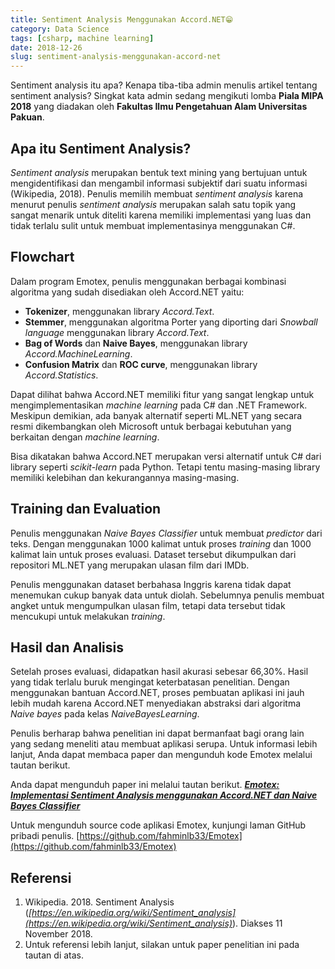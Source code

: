 ```yaml
---
title: Sentiment Analysis Menggunakan Accord.NET😁
category: Data Science
tags: [csharp, machine learning]
date: 2018-12-26
slug: sentiment-analysis-menggunakan-accord-net
---
```


Sentiment analysis itu apa? Kenapa tiba-tiba admin menulis artikel tentang sentiment analysis? Singkat kata admin sedang mengikuti lomba **Piala MIPA 2018** yang diadakan oleh **Fakultas Ilmu Pengetahuan Alam Universitas Pakuan**.

## Apa itu Sentiment Analysis?

_Sentiment analysis_ merupakan bentuk text mining yang bertujuan untuk mengidentifikasi dan mengambil informasi subjektif dari suatu informasi (Wikipedia, 2018). Penulis memilih membuat _sentiment analysis_ karena menurut penulis _sentiment analysis_ merupakan salah satu topik yang sangat menarik untuk diteliti karena memiliki implementasi yang luas dan tidak terlalu sulit untuk membuat implementasinya menggunakan C#.

## Flowchart

Dalam program Emotex, penulis menggunakan berbagai kombinasi algoritma yang sudah disediakan oleh Accord.NET yaitu:

- **Tokenizer**, menggunakan library _Accord.Text_.
- **Stemmer**, menggunakan algoritma Porter yang diporting dari _Snowball language_ menggunakan library _Accord.Text_.
- **Bag of Words** dan **Naive Bayes**, menggunakan library _Accord.MachineLearning_.
- **Confusion Matrix** dan **ROC curve**, menggunakan library _Accord.Statistics_.

Dapat dilihat bahwa Accord.NET memiliki fitur yang sangat lengkap untuk mengimplementasikan _machine learning_ pada C# dan .NET Framework. Meskipun demikian, ada banyak alternatif seperti ML.NET yang secara resmi dikembangkan oleh Microsoft untuk berbagai kebutuhan yang berkaitan dengan _machine learning_.

Bisa dikatakan bahwa Accord.NET merupakan versi alternatif untuk C# dari library seperti _scikit-learn_ pada Python. Tetapi tentu masing-masing library memiliki kelebihan dan kekurangannya masing-masing.

## Training dan Evaluation

Penulis menggunakan _Naive Bayes Classifier_ untuk membuat _predictor_ dari teks. Dengan menggunakan 1000 kalimat untuk proses _training_ dan 1000 kalimat lain untuk proses evaluasi. Dataset tersebut dikumpulkan dari repositori ML.NET yang merupakan ulasan film dari IMDb.

Penulis menggunakan dataset berbahasa Inggris karena tidak dapat menemukan cukup banyak data untuk diolah. Sebelumnya penulis membuat angket untuk mengumpulkan ulasan film, tetapi data tersebut tidak mencukupi untuk melakukan _training_.

## Hasil dan Analisis

Setelah proses evaluasi, didapatkan hasil akurasi sebesar 66,30%. Hasil yang tidak terlalu buruk mengingat keterbatasan penelitian. Dengan menggunakan bantuan Accord.NET, proses pembuatan aplikasi ini jauh lebih mudah karena Accord.NET menyediakan abstraksi dari algoritma _Naive bayes_ pada kelas _NaiveBayesLearning_.

Penulis berharap bahwa penelitian ini dapat bermanfaat bagi orang lain yang sedang meneliti atau membuat aplikasi serupa. Untuk informasi lebih lanjut, Anda dapat membaca paper dan mengunduh kode Emotex melalui tautan berikut.

Anda dapat mengunduh paper ini melalui tautan berikut.
[_**Emotex: Implementasi Sentiment Analysis menggunakan Accord.NET dan Naive Bayes Classifier**_](https://www.researchgate.net/publication/347485448_Emotex_Implementasi_Sentiment_Analysis_menggunakan_AccordNET_dan_Naive_Bayes_Classifier)

Untuk mengunduh source code aplikasi Emotex, kunjungi laman GitHub pribadi penulis.
[https://github.com/fahminlb33/Emotex](https://github.com/fahminlb33/Emotex)

## Referensi

1. Wikipedia. 2018. Sentiment Analysis (_[https://en.wikipedia.org/wiki/Sentiment_analysis](https://en.wikipedia.org/wiki/Sentiment_analysis)_). Diakses 11 November 2018.
2. Untuk referensi lebih lanjut, silakan untuk paper penelitian ini pada tautan di atas.
